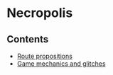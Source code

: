 # Necropolis

## Contents

- [Route propositions](https://github.com/speedfuns/necropolis/blob/master/routes.md)
- [Game mechanics and glitches](https://github.com/speedfuns/necropolis/blob/master/mechanics.md)
